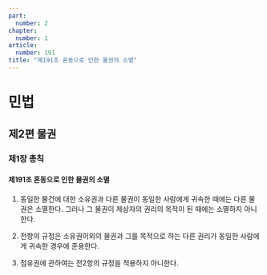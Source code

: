 ```yaml
---
part:
  number: 2
chapter:
  number: 1
article:
  number: 191
title: "제191조 혼동으로 인한 물권의 소멸"
---
```

# 민법

## 제2편 물권

### 제1장 총칙

#### 제191조 혼동으로 인한 물권의 소멸

1. 동일한 물건에 대한 소유권과 다른 물권이 동일한 사람에게 귀속한 때에는 다른 물권은 소멸한다. 그러나 그 물권이 제삼자의 권리의 목적이 된 때에는 소멸하지 아니한다.

2. 전항의 규정은 소유권이외의 물권과 그를 목적으로 하는 다른 권리가 동일한 사람에게 귀속한 경우에 준용한다.

3. 점유권에 관하여는 전2항의 규정을 적용하지 아니한다.

